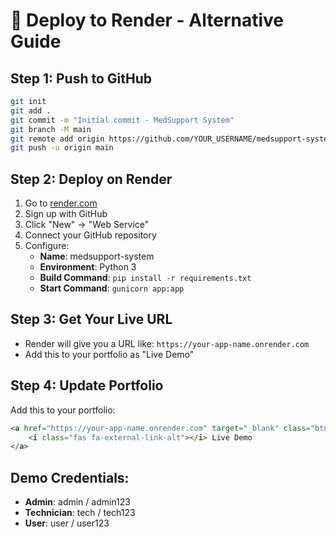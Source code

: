 # 🚀 Deploy to Render - Alternative Guide

## Step 1: Push to GitHub
```bash
git init
git add .
git commit -m "Initial commit - MedSupport System"
git branch -M main
git remote add origin https://github.com/YOUR_USERNAME/medsupport-system.git
git push -u origin main
```

## Step 2: Deploy on Render
1. Go to [render.com](https://render.com)
2. Sign up with GitHub
3. Click "New" → "Web Service"
4. Connect your GitHub repository
5. Configure:
   - **Name**: medsupport-system
   - **Environment**: Python 3
   - **Build Command**: `pip install -r requirements.txt`
   - **Start Command**: `gunicorn app:app`

## Step 3: Get Your Live URL
- Render will give you a URL like: `https://your-app-name.onrender.com`
- Add this to your portfolio as "Live Demo"

## Step 4: Update Portfolio
Add this to your portfolio:
```html
<a href="https://your-app-name.onrender.com" target="_blank" class="btn btn-primary">
    <i class="fas fa-external-link-alt"></i> Live Demo
</a>
```

## Demo Credentials:
- **Admin**: admin / admin123
- **Technician**: tech / tech123  
- **User**: user / user123 